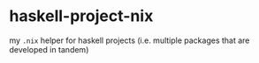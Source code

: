 # haskell-project-nix
my `.nix` helper for haskell projects (i.e. multiple packages that are developed in tandem)
